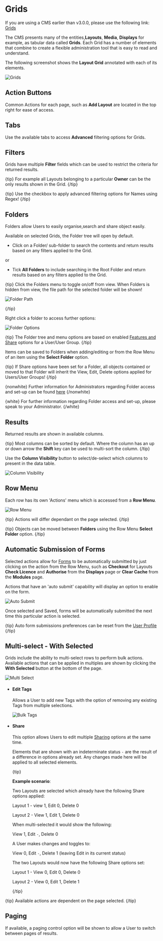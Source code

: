 <!--toc=tour-->

# Grids 

If you are using a CMS earlier than v3.0.0, please use the following link: [Grids](tour_grids_2.html)

The CMS presents many of the entities,**Layouts**, **Media**, **Displays** for example, as tabular data called **Grids**. Each Grid has a number of elements that combine to create a flexible administration tool that is easy to read and understand.

The following screenshot shows the **Layout Grid** annotated with each of its elements.

![Grids](img/v3_tour_grids.png)

## Action Buttons

Common Actions for each page, such as **Add Layout** are located in the top right for ease of access.

## Tabs

Use the available tabs to access **Advanced** filtering options for Grids.

## Filters

Grids have multiple **Filter** fields which can be used to restrict the criteria for returned results.

{tip}
For example all Layouts belonging to a particular **Owner** can be the only results shown in the Grid.
{/tip}

{tip}
Use the checkbox to apply advanced filtering options for Names using Regex!
{/tip}

## Folders

Folders allow Users to easily organise,search and share object easily.  

Available on selected Grids, the Folder tree will open by default.

- Click on a Folder/ sub-folder to search the contents and return results based on any filters applied to the Grid.

or

- Tick **All Folders** to include searching in the Root Folder and return results based on any filters applied to the Grid.

{tip}
Click the Folders menu to toggle on/off from view.  When Folders is hidden from view, the file path for the selected folder will be shown!

![Folder Path](img/v3_tour_folder_path.png)

{/tip}

Right click a folder to access further options:

![Folder Options](img/v3_tour_folder_options.png)

{tip}
The Folder tree and menu options are based on enabled [Features and Share](users_features_and_sharing.html) options for a User/User Group.
{/tip}

Items can be saved to Folders when adding/editing or from the Row Menu of an item using the **Select Folder** option.

{tip}
If Share options have been set for a Folder, all objects contained or moved to that Folder will inherit the View, Edit, Delete options applied for Users/User Groups!
{/tip}

{nonwhite}
Further information for Administrators regarding Folder access and set-up can be found [here](https://xibo.org.uk/docs/setup/folders-administration)
{/nonwhite}

{white}
For further information regarding Folder access and set-up, please speak to your Administrator.
{/white}

## Results 

Returned results are shown in available columns. 

{tip}
Most columns can be sorted by default. Where the column has an up or down arrow the **Shift** key can be used to multi-sort the column.
{/tip}

Use the **Column Visibility** button to select/de-select which columns to present in the data table.

![Column Visibility](img/v3_tour_column_visibility.png)

## Row Menu

Each row has its own 'Actions' menu which is accessed from a **Row Menu**. 

![Row Menu](img/v3_tour_grids_row_menu.png)

{tip}
Actions will differ dependant on the page selected.
{/tip}

{tip}
Objects can be moved between **Folders** using the Row Menu **Select Folder** option.
{/tip}

## Automatic Submission of Forms

Selected actions allow for [Forms](tour_forms.html) to be automatically submitted by just clicking on the action from the Row Menu, such as **Checkout** for Layouts **Check Licence** and **Authorise** from the **Displays** page or **Clear Cache** from the **Modules** page. 

Actions that have an 'auto submit' capability will display an option to enable on the form.

![Auto Submit](img/v3_tour_auto_checkout.png)

Once selected and Saved, forms will be automatically submitted the next time this particular action is selected.

{tip}
Auto form submissions preferences can be reset from the [User Profile](user_profile.html)
{/tip}

## Multi-select - With Selected

Grids include the ability to multi-select rows to perform bulk actions. Available actions that can be applied in multiples are shown by clicking the **With Selected** button at the bottom of the page. 

![Multi Select](img/v3_tour_multi_select.png)

- #### Edit Tags

  Allows a User to add new Tags with the option of removing any existing Tags from multiple selections.

  ![Bulk Tags](img/v3_tour_tags.png)

- #### Share

  This option allows Users to edit multiple [Sharing](users_features_and_sharing.html) options at the same time. 

  Elements that are shown with an indeterminate status `-` are the result of a difference in options already set. Any changes made here will be applied to all selected elements.

  {tip}

  **Example scenario**:

  Two Layouts are selected which already have the following Share options applied:

  Layout 1 - view 1, Edit 0, Delete 0

  Layout 2 - View 1, Edit 1, Delete 0

  When multi-selected it would show the following:

  View 1, Edit `-`, Delete 0

  A User makes changes and toggles to:

  View 0, Edit `-`, Delete 1 (leaving Edit in its current status)

  The two Layouts would now have the following Share options set:

  Layout 1 - View 0, Edit 0, Delete 0

  Layout 2 - View 0, Edit 1, Delete 1
  
  {/tip}

{tip}
Available actions are dependent on the page selected.
{/tip}

## Paging

If available, a paging control option will be shown to allow a User to switch between pages of results.

